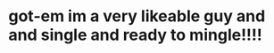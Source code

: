 # got-em                                                                                                                                                                                                                                                                            im a very likeable guy and and single and ready to mingle!!!!
